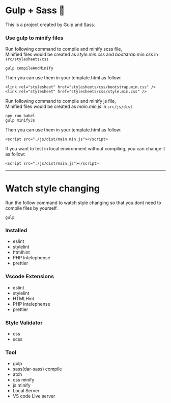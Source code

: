 # Gulp + Sass 🍑
This is a project created by Gulp and Sass. 

### Use gulp to minify files
Run following command to compile and minify scss file, <br/>
Minified files would be created as *style.min.css* and *bootstrap.min.css* in `src/stylesheets/css`

```
gulp compileAndMinify
```

Then you can use them in your template.html as follow:
```
<link rel="stylesheet" href="stylesheets/css/bootstrap.min.css" />
<link rel="stylesheet" href="stylesheets/css/style.min.css" />
```

Run following command to compile and minify js file, <br/>
Minified files would be created as *main.min.js* in `src/js/dist`
```
npm run babel
gulp minifyJs
```

Then you can use them in your template.html as follow:
```
<script src="./js/dist/main.min.js"></script>
```

If you want to test in local environment without compiling, you can change it as follow:
```
<script src="./js/dist/main.js"></script>
```

***
# Watch style changing
Run the follow command to watch style changing so that you dont need to compile files by yourself.
```
gulp
```

### Installed
- eslint
- stylelint
- htmlhint
- PHP Intelephense
- prettier

### Vscode Extensions
- eslint
- stylelint
- HTMLHint
- PHP Intelephense
- prettier

### Style Validator
- css
- scss

### Tool
- gulp
- sass(dar-sass) compile
- atch
- css minify
- js minify
- Local Server
- VS code Live server
